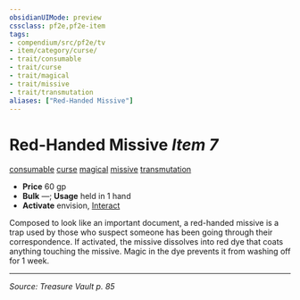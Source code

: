 ```yaml
---
obsidianUIMode: preview
cssclass: pf2e,pf2e-item
tags:
- compendium/src/pf2e/tv
- item/category/curse/
- trait/consumable
- trait/curse
- trait/magical
- trait/missive
- trait/transmutation
aliases: ["Red-Handed Missive"]
---
```

# Red-Handed Missive *Item 7*  
[consumable](consumable.md "Consumable Item Trait")  [curse](curse.md "Curse Effect Trait")  [magical](magical.md "Magical Item Trait")  [missive](missive-tv.md "Missive Item Trait")  [transmutation](transmutation.md "Transmutation School Trait")  

- **Price** 60 gp
- **Bulk** —; **Usage** held in 1 hand
- **Activate** envision, [Interact](interact.md)

Composed to look like an important document, a red-handed missive is a trap used by those who suspect someone has been going through their correspondence. If activated, the missive dissolves into red dye that coats anything touching the missive. Magic in the dye prevents it from washing off for 1 week.


---
*Source: Treasure Vault p. 85*